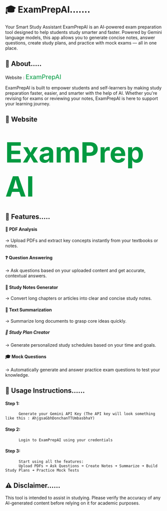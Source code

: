 # 🎓 ExamPrepAI....... 
Your Smart Study Assistant
ExamPrepAI is an AI-powered exam preparation tool designed to help students study smarter and faster.
Powered by Gemini language models, this app allows you to generate concise notes, answer questions, create study plans, and practice with mock exams — all in one place.

## 📘 About.....
Website : <a href="http://ai-exampreparation-production.up.railway.app" style="color: rgb(2, 154, 65); text-decoration: none; font-size: 20px;">ExamPrepAI</a>

ExamPrepAI is built to empower students and self-learners by making study preparation faster, easier, and smarter with the help of AI.
Whether you're revising for exams or reviewing your notes, ExamPrepAI is here to support your learning journey.

## 📘 Website
# <a href="http://ai-exampreparation-production.up.railway.app" style="color: rgb(2, 154, 65); text-decoration: none; font-size: 90px;">ExamPrepAI</a> <br/>
## 🚀 Features.....
#### 📄 PDF Analysis
→ Upload PDFs and extract key concepts instantly from your textbooks or notes.
#### ❓ Question Answering
→ Ask questions based on your uploaded content and get accurate, contextual answers.
#### 📝 Study Notes Generator
→ Convert long chapters or articles into clear and concise study notes.
#### 🧠 Text Summarization
→ Summarize long documents to grasp core ideas quickly.
##### 📅 Study Plan Creator
→ Generate personalized study schedules based on your time and goals.
#### 🎓 Mock Questions
→ Automatically generate and answer practice exam questions to test your knowledge.

## 🔑 Usage Instructions......
#### Step 1: 
          Generate your Gemini API Key (The API key will look something like this : AhjgsaGbhDonchanTTUmbasbhaY)

#### Step 2: 
          Login to ExamPrepAI using your credentials

#### Step 3: 
          Start using all the features:
          Upload PDFs ➜ Ask Questions ➜ Create Notes ➜ Summarize ➜ Build Study Plans ➜ Practice Mock Tests

## ⚠️ Disclaimer......
This tool is intended to assist in studying.
Please verify the accuracy of any AI-generated content before relying on it for academic purposes.



